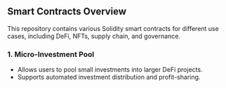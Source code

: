 ## Smart Contracts Overview
This repository contains various Solidity smart contracts for different use cases, including DeFi, NFTs, supply chain, and governance.

### 1. **Micro-Investment Pool**
   - Allows users to pool small investments into larger DeFi projects.
   - Supports automated investment distribution and profit-sharing.